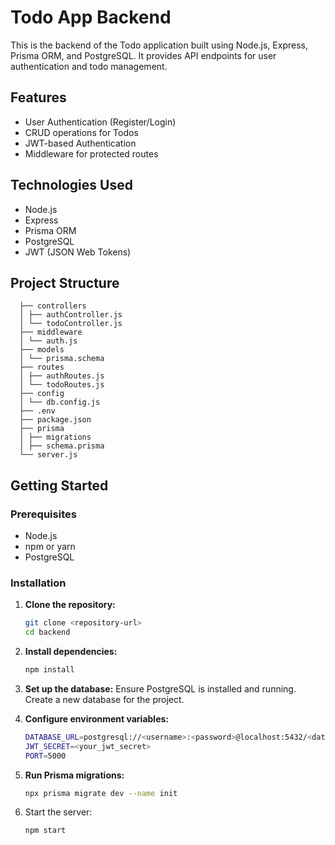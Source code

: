 
# Todo App Backend

This is the backend of the Todo application built using Node.js, Express, Prisma ORM, and PostgreSQL. It provides API endpoints for user authentication and todo management.

## Features

- User Authentication (Register/Login)
- CRUD operations for Todos
- JWT-based Authentication
- Middleware for protected routes

## Technologies Used

- Node.js
- Express
- Prisma ORM
- PostgreSQL
- JWT (JSON Web Tokens)

## Project Structure

  ```
    ├── controllers
    │ ├── authController.js
    │ └── todoController.js
    ├── middleware
    │ └── auth.js
    ├── models
    │ └── prisma.schema
    ├── routes
    │ ├── authRoutes.js
    │ └── todoRoutes.js
    ├── config
    │ └── db.config.js
    ├── .env
    ├── package.json
    ├── prisma
    │ ├── migrations
    │ ├── schema.prisma
    └── server.js
  ```



## Getting Started

### Prerequisites

- Node.js
- npm or yarn
- PostgreSQL

### Installation

1. **Clone the repository:**
   ```bash
   git clone <repository-url>
   cd backend

2. **Install dependencies:**
   ```bash
   npm install

3. **Set up the database:**
   Ensure PostgreSQL is installed and running. Create a new database for the project.
  
4. **Configure environment variables:**
   ```bash
   DATABASE_URL=postgresql://<username>:<password>@localhost:5432/<database_name>
   JWT_SECRET=<your_jwt_secret>
   PORT=5000

5. **Run Prisma migrations:**
   ```bash
   npx prisma migrate dev --name init

6. Start the server:
   ```bash
   npm start

